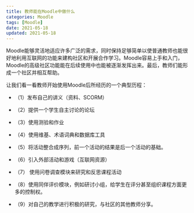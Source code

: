 ```yaml
---
title: 教师能在Moodle中做什么
categories: Moodle
tags: [Moodle]
date: 2021-05-18
updated: 2021-05-18
---
```



Moodle能够灵活地适应许多广泛的需求，同时保持足够简单以使普通教师也能很好地利用互联网的功能来建构社区和开展合作学习。Moodle容易上手和入门，Moodle的高级社区功能能在后续使用中也能被逐渐发挥出来。最后，教师们能形成一个社区并相互帮助。
    
让我们看一看教师开始使用Moodle后所经历的一个典型历程：

+ （1）发布自己的讲义（资料、SCORM）

+ （2）提供一个学生自主讨论的论坛

+ （3）使用测验和作业

+ （4）使用维基、术语词典和数据库工具

+ （5）将活动整合成序列，前一个活动的结果是后一个活动的基础。

+ （6）引入外部活动和游戏（互联网资源）

+ （7） 使用问卷调查模块来研究和反思课程活动

+ （8）使用同伴评价模块，例如研讨小组，给学生在评分甚至组织课程方面更多的控制权。

+ （9）对自己的教学进行积极的研究，与社区的其他教师分享。

